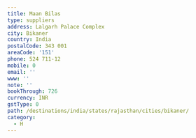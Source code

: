 ```yaml
---
title: Maan Bilas
type: suppliers
address: Lalgarh Palace Complex
city: Bikaner
country: India
postalCode: 343 001
areaCode: '151'
phone: 524 711-12
mobile: 0
email: ''
www: ''
note: ''
bookThrough: 726
currency: INR
gstType: 0
path: /destinations/india/states/rajasthan/cities/bikaner/
category:
  - H
---
```


